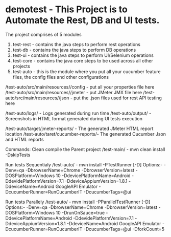 # demotest - This Project is to Automate the Rest, DB and UI tests.

The project comprises of 5 modules
1. test-rest - contains the java steps to perform rest operations
2. test-db - contains the java steps to perform DB operations
3. test-ui - contains the java steps to perform UI/Selenium operations
4. test-core - contains the java core steps to be used across all other projects
5. test-auto - this is the module where you put all your cucumber feature files, the config files and other configurations

/test-auto/src/main/resources/<env>/config - put all your properties file here
/test-auto/src/main/resources/<env>/jmeter - put JMeter JMX file here
/test-auto/src/main/resources/<env>/json - put the .json files used for rest API testing here

/test-auto/logs/ - Logs generated during run time
/test-auto/output/ - Screenshots in HTML format generated during UI tests execution

/test-auto/target/jmeter-reports/ - The generated JMeter HTML report location
/test-auto/taret/cucumber-reports/- The generated Cucumber Json and HTML reports

Commands:
Clean compile the Parent project
/test-main/ - mvn clean install -DskipTests

Run tests Sequentialy
/test-auto/ - mvn install -PTestRunner [-D<options>]
Options:-
-Denv=qa
-DbrowserName=Chrome
-DbrowserVersion=latest
-DOSPlatform=Windows 10
-DdevicePlatformName=Android
-DdevidePlatformVersion=7.1
-DdeviceAppiumVersion=1.8.1
-DdeviceName=Android GoogleAPI Emulator
-DcucumberRunner=RunCucumberIT
-DcucumberTags=@ui

Run tests Parallely
/test-auto/ - mvn install -PParallelTestRunner [-D<options>]
Options:-
-Denv=qa
-DbrowserName=Chrome
-DbrowserVersion=latest
-DOSPlatform=Windows 10
-DrunOnSauce=true
-DdevicePlatformName=Android
-DdevidePlatformVersion=7.1
-DdeviceAppiumVersion=1.8.1
-DdeviceName=Android GoogleAPI Emulator
-DcucumberRunner=RunCucumberIT
-DcucumberTags=@ui
-DforkCount=5
